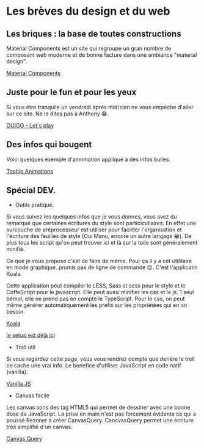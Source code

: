 # Les brèves du design et du web 
 
 
## Les briques : la base de toutes constructions

Material Components est un site qui regroupe un gran nombre de composant web moderne et de bonne facture dans une ambiance "material design".

[Material Components](https://material.io/components/)


## Juste pour le fun et pour les yeux

Si vous être tranquile un vendredi après midi rien ne vous empèche d'aller sur ce site. Ne le dites pas à Anthony 😁.

[OUIGO - Let's play](http://letsplay.ouigo.com/)


## Des infos qui bougent

Voici quelques exemple d'annimation appliqué à des infos bulles.

[Tooltip Animations](https://tympanus.net/Development/TooltipAnimations/)


## Spécial DEV. 
 
- Outils pratique.

Si vous suivez les quelques infos que je vous donnes, vous avez du remarqué que certaines écritures du style sont particiculiaires. En effet une surcouche de préprocesseur est utiliser pour faciliter l'organisation et l'écriture des feuilles de style (Oui Manu, encore un autre langage 😁).
De plus tous les script qu'on peut trouver ici et là sur la toile sont généralement minifié.

Ce que je vous propose c'est de faire de même. Pour ça il y a cet utilitaire en mode graphique. promis pas de ligne de commande 😉. C'est l'applicatin Koala.

Cette application peut compiler le LESS, Sass et scss pour le style et le CoffeScript pour le javascript. Elle peut aussi minifier les css et le js. 1 seul bémol, elle ne prend pas en compte le TypeScript. Pour le css, on peut même générer automatiquement les prefix sur les propriétées qui en on besoin.

[Koala](https://github.com/oklai/koala)

[le setup est déjà ici](\\fabiensa-10\Partage\KoalaSetup.exe)


- Troll util

Si vous regardez cette page, vous vous rendrez compte que derière le troll ce cache une vrai info. Le benefice d'utiliser JavaScript en code natif (vanilla).

[Vanilla JS](http://vanilla-js.com/)


- Canvas facile

Les canvas sons des tag HTML5 qui permet de dessiner avec une bonne dose de JavaScript. La prise en main n'est pas forcement évidente ce qui a poussé Rezoner à créer CanvasQuery. CancvasQuery permet une écriture très simplifié d'un canvas.

[Canvas Query](http://canvasquery.com/)